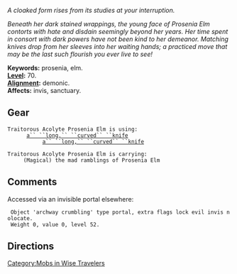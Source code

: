 *A cloaked form rises from its studies at your interruption.*

*Beneath her dark stained wrappings, the young face of Prosenia Elm
contorts with hate and disdain seemingly beyond her years. Her time
spent in consort with dark powers have not been kind to her demeanor.
Matching knives drop from her sleeves into her waiting hands; a
practiced move that may be the last such flourish you ever live to see!*

**Keywords:** prosenia, elm.  
**[Level](Level "wikilink"):** 70.  
**[Alignment](Alignment "wikilink"):** demonic.  
**Affects:** invis, sanctuary.  

## Gear

`Traitorous Acolyte Prosenia Elm is using:`  
<held in offhand>`      `[`a`` ``long,`` ``curved`` ``knife`](A_Long,_Curved_Knife "wikilink")  
<wielded>`           `[`a`` ``long,`` ``curved`` ``knife`](A_Long,_Curved_Knife "wikilink")

`Traitorous Acolyte Prosenia Elm is carrying:`  
`     (Magical) the mad ramblings of Prosenia Elm`

## Comments

Accessed via an invisible portal elsewhere:

` Object 'archway crumbling' type portal, extra flags lock evil invis nolocate.`  
` Weight 0, value 0, level 52.`  

## Directions

[Category:Mobs in Wise
Travelers](Category:Mobs_in_Wise_Travelers "wikilink")
